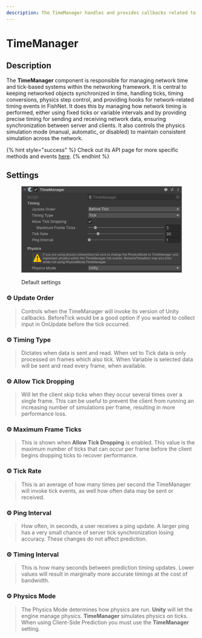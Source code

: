 ```yaml
---
description: The TimeManager handles and provides callbacks related to network timing.
---
```


# TimeManager

## Description <a href="#server-and-host" id="server-and-host"></a>

The **TimeManager** component is responsible for managing network time and tick-based systems within the networking framework. It is central to keeping networked objects synchronized in time, handling ticks, timing conversions, physics step control, and providing hooks for network-related timing events in FishNet. It does this by managing how network timing is performed, either using fixed ticks or variable intervals and by providing precise timing for sending and receiving network data, ensuring synchronization between server and clients. It also controls the physics simulation mode (manual, automatic, or disabled) to maintain consistent simulation across the network.

{% hint style="success" %}
Check out its API page for more specific methods and events [here](https://fish-networking.com/FishNet/api/api/FishNet.Managing.Timing.TimeManager.html).
{% endhint %}

## Settings <a href="#server-and-host" id="server-and-host"></a>

<div align="left"><figure><img src="../../../.gitbook/assets/time-manager-component.png" alt=""><figcaption><p>Default settings</p></figcaption></figure></div>

### :gear: **Update Order**

> Controls when the TimeManager will invoke its version of Unity callbacks. BeforeTick would be a good option if you wanted to collect input in OnUpdate before the tick occurred.

### :gear: **Timing Type**

> Dictates when data is sent and read. When set to Tick data is only processed on frames which also tick. When Variable is selected data will be sent and read every frame, when available.

### :gear: **Allow Tick Dropping**

> Will let the client skip ticks when they occur several times over a single frame. This can be useful to prevent the client from running an increasing number of simulations per frame, resulting in more performance loss.

### :gear: **Maximum Frame Ticks**

> This is shown when **Allow Tick Dropping** is enabled. This value is the maximum number of ticks that can occur per frame before the client begins dropping ticks to recover performance.

### :gear: **Tick Rate**

> This is an average of how many times per second the TimeManager will invoke tick events, as well how often data may be sent or received.

### :gear: **Ping Interval**

> How often, in seconds, a user receives a ping update. A larger ping has a very small chance of server tick synchronization losing accuracy. These changes do not affect prediction.

### :gear: **Timing Interval**

> This is how many seconds between prediction timing updates. Lower values will result in marginally more accurate timings at the cost of bandwidth.

### :gear: **Physics Mode**

> The Physics Mode determines how physics are run. **Unity** will let the engine manage physics. **TimeManager** simulates physics on ticks. When using Client-Side Prediction you must use the **TimeManager** setting.
